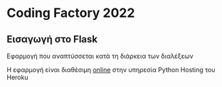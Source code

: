 # Coding Factory 2022
## Εισαγωγή στο Flask

Εφαρμογή που αναπτύσσεται κατά τη διάρκεια των διαλέξεων

Η εφαρμογή είναι διαθέσιμη [online](https://christodoulos-fragkoudakis.herokuapp.com/) στην υπηρεσία Python Hosting του Heroku

